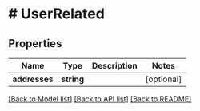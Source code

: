 # # UserRelated

## Properties

Name | Type | Description | Notes
------------ | ------------- | ------------- | -------------
**addresses** | **string** |  | [optional]

[[Back to Model list]](../../README.md#models) [[Back to API list]](../../README.md#endpoints) [[Back to README]](../../README.md)
